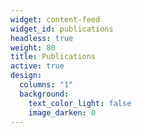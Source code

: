 ```yaml
---
widget: content-feed
widget_id: publications
headless: true
weight: 80
title: Publications
active: true
design:
  columns: "1"
  background:
    text_color_light: false
    image_darken: 0
---
```


